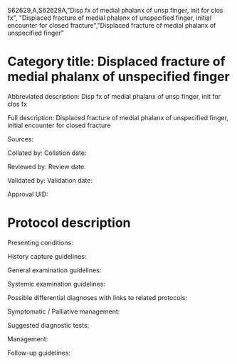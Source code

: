 S62629,A,S62629A,"Disp fx of medial phalanx of unsp finger, init for clos fx", "Displaced fracture of medial phalanx of unspecified finger, initial encounter for closed fracture","Displaced fracture of medial phalanx of unspecified finger"
# Category title: Displaced fracture of medial phalanx of unspecified finger

Abbreviated description: Disp fx of medial phalanx of unsp finger, init for clos fx

Full description: Displaced fracture of medial phalanx of unspecified finger, initial encounter for closed fracture

Sources:

Collated by:
Collation date:

Reviewed by:
Review date:

Validated by:
Validation date:

Approval UID:

# Protocol description

Presenting conditions:

History capture guidelines:

General examination guidelines:

Systemic examination guidelines:

Possible differential diagnoses with links to related protocols:

Symptomatic / Palliative management:

Suggested diagnostic tests:

Management:

Follow-up guidelines:
